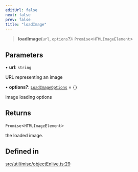 ```yaml
---
editUrl: false
next: false
prev: false
title: "loadImage"
---
```


> **loadImage**(`url`, `options`?): `Promise`\<`HTMLImageElement`\>

## Parameters

• **url**: `string`

URL representing an image

• **options?**: [`LoadImageOptions`](/api/namespaces/util/type-aliases/loadimageoptions/) = `{}`

image loading options

## Returns

`Promise`\<`HTMLImageElement`\>

the loaded image.

## Defined in

[src/util/misc/objectEnlive.ts:29](https://github.com/fabricjs/fabric.js/blob/8748628df7e9de00ba77413bfc3ad9e9fe9d4f30/src/util/misc/objectEnlive.ts#L29)
